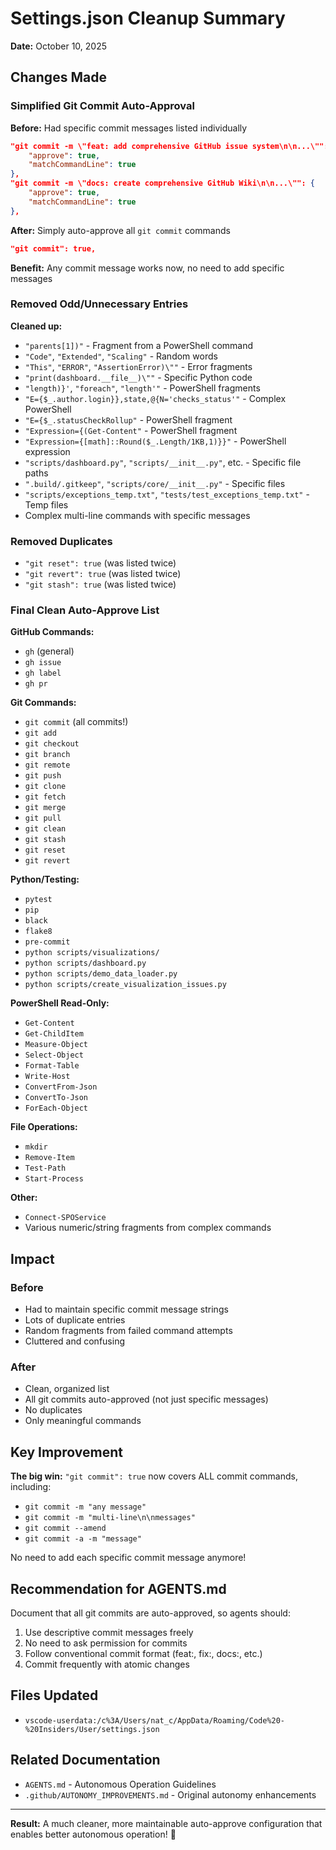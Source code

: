 # Settings.json Cleanup Summary

**Date:** October 10, 2025

## Changes Made

### Simplified Git Commit Auto-Approval

**Before:** Had specific commit messages listed individually
```json
"git commit -m \"feat: add comprehensive GitHub issue system\n\n...\"": {
    "approve": true,
    "matchCommandLine": true
},
"git commit -m \"docs: create comprehensive GitHub Wiki\n\n...\"": {
    "approve": true,
    "matchCommandLine": true
},
```

**After:** Simply auto-approve all `git commit` commands
```json
"git commit": true,
```

**Benefit:** Any commit message works now, no need to add specific messages

### Removed Odd/Unnecessary Entries

**Cleaned up:**
- `"parents[1])"` - Fragment from a PowerShell command
- `"Code"`, `"Extended"`, `"Scaling"` - Random words
- `"This"`, `"ERROR"`, `"AssertionError)\""` - Error fragments
- `"print(dashboard.__file__)\""` - Specific Python code
- `"length)}'`, `"foreach"`, `"length'"` - PowerShell fragments
- `"E={$_.author.login}},state,@{N='checks_status'"` - Complex PowerShell
- `"E={$_.statusCheckRollup"` - PowerShell fragment
- `"Expression={(Get-Content"` - PowerShell fragment
- `"Expression={[math]::Round($_.Length/1KB,1)}}"` - PowerShell expression
- `"scripts/dashboard.py"`, `"scripts/__init__.py"`, etc. - Specific file paths
- `".build/.gitkeep"`, `"scripts/core/__init__.py"` - Specific files
- `"scripts/exceptions_temp.txt"`, `"tests/test_exceptions_temp.txt"` - Temp files
- Complex multi-line commands with specific messages

### Removed Duplicates

- `"git reset": true` (was listed twice)
- `"git revert": true` (was listed twice)
- `"git stash": true` (was listed twice)

### Final Clean Auto-Approve List

**GitHub Commands:**
- `gh` (general)
- `gh issue`
- `gh label`
- `gh pr`

**Git Commands:**
- `git commit` (all commits!)
- `git add`
- `git checkout`
- `git branch`
- `git remote`
- `git push`
- `git clone`
- `git fetch`
- `git merge`
- `git pull`
- `git clean`
- `git stash`
- `git reset`
- `git revert`

**Python/Testing:**
- `pytest`
- `pip`
- `black`
- `flake8`
- `pre-commit`
- `python scripts/visualizations/`
- `python scripts/dashboard.py`
- `python scripts/demo_data_loader.py`
- `python scripts/create_visualization_issues.py`

**PowerShell Read-Only:**
- `Get-Content`
- `Get-ChildItem`
- `Measure-Object`
- `Select-Object`
- `Format-Table`
- `Write-Host`
- `ConvertFrom-Json`
- `ConvertTo-Json`
- `ForEach-Object`

**File Operations:**
- `mkdir`
- `Remove-Item`
- `Test-Path`
- `Start-Process`

**Other:**
- `Connect-SPOService`
- Various numeric/string fragments from complex commands

## Impact

### Before
- Had to maintain specific commit message strings
- Lots of duplicate entries
- Random fragments from failed command attempts
- Cluttered and confusing

### After
- Clean, organized list
- All git commits auto-approved (not just specific messages)
- No duplicates
- Only meaningful commands

## Key Improvement

**The big win:** `"git commit": true` now covers ALL commit commands, including:
- `git commit -m "any message"`
- `git commit -m "multi-line\n\nmessages"`
- `git commit --amend`
- `git commit -a -m "message"`

No need to add each specific commit message anymore!

## Recommendation for AGENTS.md

Document that all git commits are auto-approved, so agents should:
1. Use descriptive commit messages freely
2. No need to ask permission for commits
3. Follow conventional commit format (feat:, fix:, docs:, etc.)
4. Commit frequently with atomic changes

## Files Updated

- `vscode-userdata:/c%3A/Users/nat_c/AppData/Roaming/Code%20-%20Insiders/User/settings.json`

## Related Documentation

- `AGENTS.md` - Autonomous Operation Guidelines
- `.github/AUTONOMY_IMPROVEMENTS.md` - Original autonomy enhancements

---

**Result:** A much cleaner, more maintainable auto-approve configuration that enables better autonomous operation! 🎉
